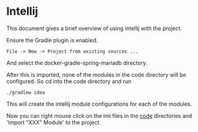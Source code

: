 # Intellij
This document gives a brief overview of using intellij with the project.

Ensure the Gradle plugin is enabled.

    File -> New -> Project from existing sources ...

And select the docker-gradle-spring-mariadb directory.

After this is imported, none of the modules in the code directory will be configured. So cd into the code directory and run

    ./gradlew idea
    
This will create the intellij module configurations for each of the modules.

Now you can right mouse click on the iml files in the [code](../code) directories and 'Import "XXX" Module' to the project.
